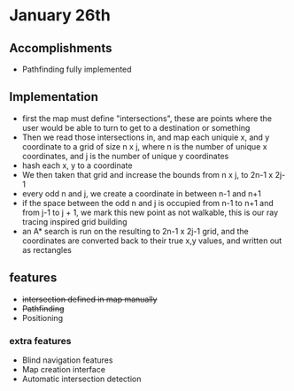 # January 26th


## Accomplishments

* Pathfinding fully implemented

## Implementation

* first the map must define "intersections", these are points where the user would be able to turn to get to a destination or something
* Then we read those intersections in, and map each uniquie x, and y coordinate to a grid of size n x j, where n is the number of unique x coordinates, and j is the number of unique y coordinates
* hash each x, y to a coordinate
* We then taken that grid and increase the bounds from n x j, to 2n-1 x 2j-1
* every odd n and j, we create a coordinate in between n-1 and n+1
* if the space between the odd n and j is occupied from n-1 to n+1 and from j-1 to j + 1, we mark this new point as not walkable, this is our ray tracing inspired grid building
* an A* search is run on the resulting to 2n-1 x 2j-1 grid, and the coordinates are converted back to their true x,y values, and written out as rectangles 

## features

* ~~intersection defined in map manually~~
* ~~Pathfinding~~
* Positioning

### extra features

* Blind navigation features
* Map creation interface
* Automatic intersection detection
